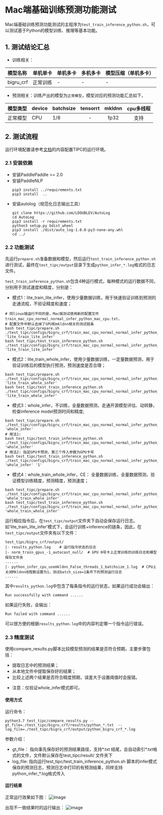 # Mac端基础训练预测功能测试

Mac端基础训练预测功能测试的主程序为`test_train_inference_python.sh`，可以测试基于Python的模型训练、推理等基本功能。

## 1. 测试结论汇总

- 训练相关：

| 模型名称 | 单机单卡 | 单机多卡 | 多机多卡 | 模型压缩（单机多卡） |
| :----  |    :----  |  :----   |  :----   |  :----   |
| bigru_crf | 正常训练  | - | - | - |


- 预测相关：训练产出的模型为`正常模型`，模型对应的预测功能汇总如下，

| 模型类型 |device | batchsize | tensorrt | mkldnn | cpu多线程 |
|  ----   |  ---- |   ----   |  :----:  |   :----:   |  :----:  |
| 正常模型 | CPU | 1/8 | - | fp32 | 支持 |


## 2. 测试流程

运行环境配置请参考[文档](./install.md)的内容配置TIPC的运行环境。

### 2.1 安装依赖
- 安装PaddlePaddle >= 2.0
- 安装PaddleNLP
    ```
    pip3 install ../requirements.txt
    pip3 install  ..
    ```
- 安装autolog（规范化日志输出工具）
    ```
    git clone https://github.com/LDOUBLEV/AutoLog
    cd AutoLog
    pip3 install -r requirements.txt
    python3 setup.py bdist_wheel
    pip3 install ./dist/auto_log-1.0.0-py3-none-any.whl
    cd ../
    ```

### 2.2 功能测试
先运行`prepare.sh`准备数据和模型，然后运行`test_train_inference_python.sh`进行测试，最终在```test_tipc/output```目录下生成`python_infer_*.log`格式的日志文件。


`test_train_inference_python.sh`包含4种运行模式，每种模式的运行数据不同，分别用于测试速度和精度，分别是：

- 模式1：lite_train_lite_infer，使用少量数据训练，用于快速验证训练到预测的走通流程，不验证精度和速度；
```shell
# 同linux端运行不同的是，Mac端测试使用新的配置文件train_mac_cpu_normal_normal_infer_python_mac_cpu.txt，
# 配置文件中默认去掉了GPU和mkldnn相关的测试链条
bash test_tipc/prepare.sh ./test_tipc/configs/bigru_crf/train_mac_cpu_normal_normal_infer_python_mac_cpu.txt 'lite_train_lite_infer'
bash test_tipc/test_train_inference_python.sh ./test_tipc/configs/bigru_crf/train_mac_cpu_normal_normal_infer_python_mac_cpu.txt 'lite_train_lite_infer'
```

- 模式2：lite_train_whole_infer，使用少量数据训练，一定量数据预测，用于验证训练后的模型执行预测，预测速度是否合理；
```shell
bash test_tipc/prepare.sh ./test_tipc/configs/bigru_crf/train_mac_cpu_normal_normal_infer_python_mac_cpu.txt  'lite_train_whole_infer'
bash test_tipc/test_train_inference_python.sh ./test_tipc/configs/bigru_crf/train_mac_cpu_normal_normal_infer_python_mac_cpu.txt 'lite_train_whole_infer'
```

- 模式3：whole_infer，不训练，全量数据预测，走通开源模型评估、动转静，检查inference model预测时间和精度;
```shell
bash test_tipc/prepare.sh ./test_tipc/configs/bigru_crf/train_mac_cpu_normal_normal_infer_python_mac_cpu.txt 'whole_infer'
# 用法1:
bash test_tipc/test_train_inference_python.sh ./test_tipc/configs/bigru_crf/train_mac_cpu_normal_normal_infer_python_mac_cpu.txt 'whole_infer'
# 用法2: 指定GPU卡预测，第三个传入参数为GPU卡号
bash test_tipc/test_train_inference_python.sh ./test_tipc/configs/bigru_crf/train_mac_cpu_normal_normal_infer_python_mac_cpu.txt 'whole_infer' '1'
```

- 模式4：whole_train_whole_infer，CE： 全量数据训练，全量数据预测，验证模型训练精度，预测精度，预测速度；
```shell
bash test_tipc/prepare.sh ./test_tipc/configs/bigru_crf/train_mac_cpu_normal_normal_infer_python_mac_cpu.txt 'whole_train_whole_infer'
bash test_tipc/test_train_inference_python.sh ./test_tipc/configs/bigru_crf/train_mac_cpu_normal_normal_infer_python_mac_cpu.txt 'whole_train_whole_infer'
```

运行相应指令后，在`test_tipc/output`文件夹下自动会保存运行日志。如'lite_train_lite_infer'模式下，会运行训练+inference的链条，因此，在`test_tipc/output`文件夹有以下文件：
```
test_tipc/bigru_crf/output/
|- results_python.log    # 运行指令状态的日志
|- norm_train_gpus_-1_autocast_null/  # GPU 0号卡上正常训练的训练日志和模型保存文件夹
......
|- python_infer_cpu_usemkldnn_False_threads_1_batchsize_1.log  # CPU上关闭Mkldnn线程数设置为1，测试batch_size=1条件下的预测运行日志
......
```

其中`results_python.log`中包含了每条指令的运行状态，如果运行成功会输出：
```
Run successfully with command ......
```
如果运行失败，会输出：
```
Run failed with command ......
```
可以很方便的根据`results_python.log`中的内容判定哪一个指令运行错误。


### 2.3 精度测试

使用compare_results.py脚本比较模型预测的结果是否符合预期，主要步骤包括：
- 提取日志中的预测结果；
- 从本地文件中提取保存好的结果；
- 比较上述两个结果是否符合精度预期，误差大于设置阈值时会报错。

* 注意：仅验证whole_infer模式即可。

#### 使用方式
运行命令：
```shell
python3.7 test_tipc/compare_results.py --gt_file=./test_tipc/bigru_crf/results/python_*.txt  --log_file=./test_tipc/bigru_crf/output/python_bigru_crf_*.log
```

参数介绍：
- gt_file： 指向事先保存好的预测结果路径，支持*.txt 结尾，会自动索引*.txt格式的文件，文件默认保存在test_tipc/result/ 文件夹下
- log_file: 指向运行test_tipc/test_train_inference_python.sh 脚本的infer模式保存的预测日志，预测日志中打印的有预测结果，同样支持python_infer_*.log格式传入

#### 运行结果
正常运行效果如下图：
![image](https://user-images.githubusercontent.com/10826371/143834455-d0bb1597-dbea-47ee-949d-29885cf49085.png)

出现不一致结果时的运行输出：
![image](https://user-images.githubusercontent.com/10826371/143834641-f3d55202-8205-465c-906c-818a80b976fd.png)
